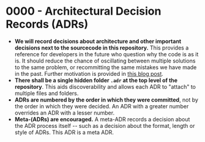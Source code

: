 # 0000 - Architectural Decision Records (ADRs)

- **We will record decisions about architecture and other important decisions next to the sourcecode in this repository.** This provides a reference for developers in the future who question why the code is as it is. It should reduce the chance of oscillating between multiple solutions to the same problem, or recommitting the same mistakes we have made in the past. Further motivation is provided in [this blog post](https://github.blog/2020-08-13-why-write-adrs/).
- **There shall be a single hidden folder `.adr` at the top level of the repository**. This aids discoverability and allows each ADR to "attach" to multiple files and folders.
- **ADRs are numbered by the order in which they were committed**, not by the order in which they were decided. An ADR with a greater number overrides an ADR with a lesser number.
- **Meta-(ADRs) are encouraged.** A meta-ADR records a decision about the ADR process itself -- such as a decision about the format, length or style of ADRs. This ADR is a meta ADR.
